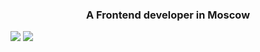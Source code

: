 
<h3 align="center">A Frontend developer in Moscow</h3>

![](https://github-readme-stats.vercel.app/api?username=gwizxs&theme=radical&hide_border=false&include_all_commits=false&count_private=false)
![](https://github-readme-streak-stats.herokuapp.com/?user=gwizxs&theme=radical&hide_border=false)<br/>
